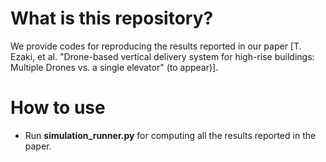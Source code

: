 # What is this repository?
We provide codes for reproducing the results reported in our paper [T. Ezaki, et al. "Drone-based vertical delivery system for high-rise buildings: Multiple Drones vs. a single elevator" (to appear)].

# How to use
- Run **simulation_runner.py** for computing all the results reported in the paper.
